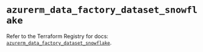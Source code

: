 # `azurerm_data_factory_dataset_snowflake`

Refer to the Terraform Registry for docs: [`azurerm_data_factory_dataset_snowflake`](https://registry.terraform.io/providers/hashicorp/azurerm/4.7.0/docs/resources/data_factory_dataset_snowflake).
